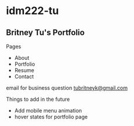 # idm222-tu
 
## Britney Tu's Portfolio


Pages
- About
- Portfolio
- Resume
- Contact

email for business question tubritneyk@gmail.com


Things to add in the future
- Add mobile menu animation
- hover states for portfolio page

